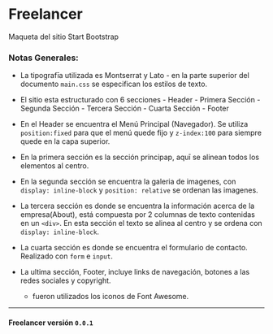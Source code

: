 # Freelancer
Maqueta del sitio  Start Bootstrap

### Notas Generales:

+ La tipografīa utilizada es Montserrat y Lato
       - en la parte superior del documento `main.css` se especifican los estilos de texto. 

+ El sitio esta estructurado con 6 secciones
      - Header
      - Primera Sección
      - Segunda Sección 
      - Tercera Sección
      - Cuarta Sección
      - Footer

+ En el Header se encuentra el Menú Principal (Navegador). Se utiliza ```position:fixed``` para que el menú quede fijo y ```z-index:100``` para siempre quede en la capa superior.
+ En la primera sección es la sección principap, aquī se alinean todos los elementos al centro. 
+ En la segunda sección se encuentra la galeria de imagenes, con ```display: inline-block``` y ```position: relative``` se ordenan las imagenes.
+ La tercera sección es donde se encuentra la información acerca de la empresa(About), está compuesta por 2 columnas de texto contenidas en un ```<div>```. En esta sección el texto se alinea al centro y se ordena con ```display: inline-block```. 
+ La cuarta sección es donde se encuentra el formulario de contacto. Realizado con ```form``` e ```input```.
+ La ultima sección, Footer, incluye links de navegación, botones a las redes sociales y copyright.
  - fueron utilizados los iconos de Font Awesome. 





***

#### Freelancer versión `0.0.1` 
